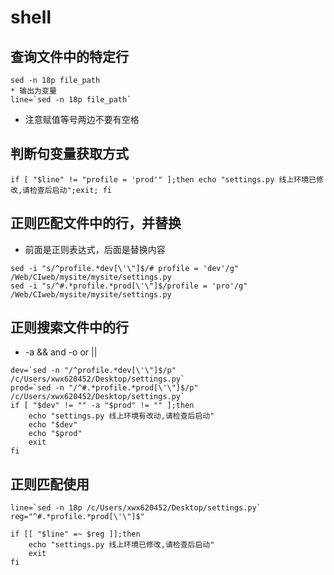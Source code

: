 # shell
## 查询文件中的特定行  
```  
sed -n 18p file_path  
* 输出为变量  
line=`sed -n 18p file_path`
```
* 注意赋值等号两边不要有空格
## 判断句变量获取方式  
```if [ "$line" != "profile = 'prod'" ];then echo "settings.py 线上环境已修改,请检查后启动";exit; fi```
## 正则匹配文件中的行，并替换  
* 前面是正则表达式，后面是替换内容
```  
sed -i "s/^profile.*dev[\'\"]$/# profile = 'dev'/g" /Web/CIweb/mysite/mysite/settings.py
sed -i "s/^#.*profile.*prod[\'\"]$/profile = 'pro'/g" /Web/CIweb/mysite/mysite/settings.py
```
## 正则搜索文件中的行  
* -a && and -o or ||
```  
dev=`sed -n "/^profile.*dev[\'\"]$/p" /c/Users/xwx620452/Desktop/settings.py`
prod=`sed -n "/^#.*profile.*prod[\'\"]$/p" /c/Users/xwx620452/Desktop/settings.py`
if [ "$dev" != "" -a "$prod" != "" ];then 
	echo "settings.py 线上环境有改动,请检查后启动"
	echo "$dev"
	echo "$prod"
	exit
fi
```

## 正则匹配使用  
```  
line=`sed -n 18p /c/Users/xwx620452/Desktop/settings.py`
reg="^#.*profile.*prod[\'\"]$"

if [[ "$line" =~ $reg ]];then 
	echo "settings.py 线上环境已修改,请检查后启动"
	exit
fi

```

